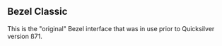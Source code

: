 ## Bezel Classic ##

This is the "original" Bezel interface that was in use prior to Quicksilver version ß71.
